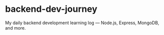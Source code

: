 # backend-dev-journey
My daily backend development learning log — Node.js, Express, MongoDB, and more.
